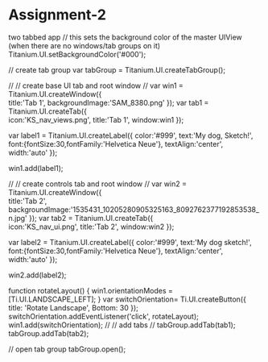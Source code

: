 # Assignment-2
two tabbed app
// this sets the background color of the master UIView (when there are no windows/tab groups on it)
Titanium.UI.setBackgroundColor('#000');

// create tab group
var tabGroup = Titanium.UI.createTabGroup();


//
// create base UI tab and root window
//
var win1 = Titanium.UI.createWindow({  
    title:'Tab 1',
    backgroundImage:'SAM_8380.png'
});	
var tab1 = Titanium.UI.createTab({  
    icon:'KS_nav_views.png',
    title:'Tab 1',
    window:win1
});

var label1 = Titanium.UI.createLabel({
	color:'#999',
	text:'My dog, Sketch!',
	font:{fontSize:30,fontFamily:'Helvetica Neue'},
	textAlign:'center',
	width:'auto'
});

win1.add(label1);

//
// create controls tab and root window
//
var win2 = Titanium.UI.createWindow({  
    title:'Tab 2',
    backgroundImage:'1535431_10205280905325163_8092762377192853538_n.jpg'
});
var tab2 = Titanium.UI.createTab({  
    icon:'KS_nav_ui.png',
    title:'Tab 2',
    window:win2
});

var label2 = Titanium.UI.createLabel({
	color:'#999',
	text:'My dog sketch!',
	font:{fontSize:30,fontFamily:'Helvetica Neue'},
	textAlign:'center',
	width:'auto'
});

win2.add(label2);

function rotateLayout() {
	win1.orientationModes = [Ti.UI.LANDSCAPE_LEFT];
}
var switchOrientation= Ti.UI.createButton({
	title: 'Rotate Landscape',
	Bottom: 30
});
switchOrientation.addEventListener('click', rotateLayout);
win1.add(switchOrientation);
//
//  add tabs
//
tabGroup.addTab(tab1);  
tabGroup.addTab(tab2);  


// open tab group
tabGroup.open();
